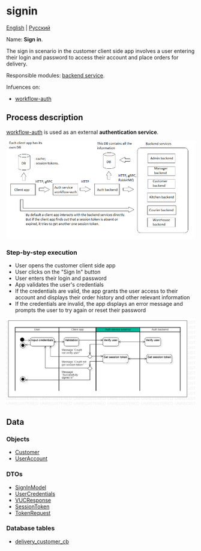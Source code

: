 # signin

[English](signin.md) | [Русский](signin.ru.md)

Name: **Sign in**.

The sign in scenario in the customer client side app involves a user entering their login and password to access their account and place orders for delivery.

Responsible modules: [backend service](../../backend/authbackend.md).

Infuences on: 
- [workflow-auth](https://github.com/alexeysp11/workflow-auth)

## Process description

[workflow-auth](https://github.com/alexeysp11/workflow-auth) is used as an external **authentication service**.

![authentication](../../img/authentication.png)

### Step-by-step execution

- User opens the customer client side app
- User clicks on the "Sign In" button
- User enters their login and password
- App validates the user's credentials
- If the credentials are valid, the app grants the user access to their account and displays their order history and other relevant information
- If the credentials are invalid, the app displays an error message and prompts the user to try again or reset their password

![flowchart-signin](https://github.com/alexeysp11/workflow-auth/raw/main/docs/img/flowchart-signin.png)

## Data

### Objects 

- [Customer](https://github.com/alexeysp11/workflow-lib/blob/main/src/Models/Business/Customers/Customer.cs)
- [UserAccount](https://github.com/alexeysp11/workflow-lib/blob/main/src/Models/Business/InformationSystem/UserAccount.cs)

### DTOs 

- [SignInModel](https://github.com/alexeysp11/workflow-auth/blob/main/models/NetworkParameters/SignInModel.cs)
- [UserCredentials](https://github.com/alexeysp11/workflow-auth/blob/main/models/NetworkParameters/UserCredentials.cs)
- [VUCResponse](https://github.com/alexeysp11/workflow-auth/blob/main/models/NetworkParameters/VUCResponse.cs)
- [SessionToken](https://github.com/alexeysp11/workflow-auth/blob/main/models/NetworkParameters/SessionToken.cs)
- [TokenRequest](https://github.com/alexeysp11/workflow-auth/blob/main/models/NetworkParameters/TokenRequest.cs)

### Database tables

- [delivery_customer_cb](../../dbtables/customer/delivery_customer_cb.md)
